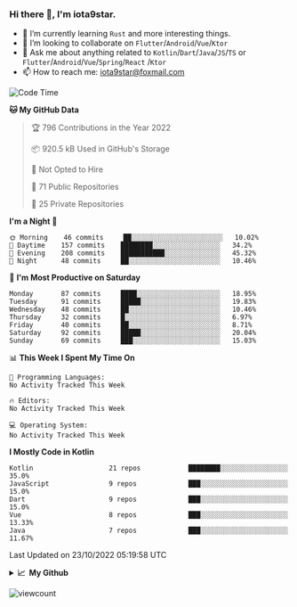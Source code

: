 ### Hi there 👋, I'm iota9star.

- 🌱 I’m currently learning `Rust` and more interesting things.
- 👯 I’m looking to collaborate on `Flutter`/`Android`/`Vue`/`Ktor`
- 💬 Ask me about anything related to `Kotlin`/`Dart`/`Java`/`JS`/`TS` or `Flutter`/`Android`/`Vue`/`Spring`/`React`
  /`Ktor`
- 📫 How to reach me: [iota9star@foxmail.com](iota9star@foxmail.com)



<!--START_SECTION:waka-->
![Code Time](http://img.shields.io/badge/Code%20Time-3%2C090%20hrs%2054%20mins-blue)

**🐱 My GitHub Data** 

> 🏆 796 Contributions in the Year 2022
 > 
> 📦 920.5 kB Used in GitHub's Storage 
 > 
> 🚫 Not Opted to Hire
 > 
> 📜 71 Public Repositories 
 > 
> 🔑 25 Private Repositories  
 > 
**I'm a Night 🦉** 

```text
🌞 Morning    46 commits     ██░░░░░░░░░░░░░░░░░░░░░░░   10.02% 
🌆 Daytime    157 commits    ████████░░░░░░░░░░░░░░░░░   34.2% 
🌃 Evening    208 commits    ███████████░░░░░░░░░░░░░░   45.32% 
🌙 Night      48 commits     ██░░░░░░░░░░░░░░░░░░░░░░░   10.46%

```
📅 **I'm Most Productive on Saturday** 

```text
Monday       87 commits     ████░░░░░░░░░░░░░░░░░░░░░   18.95% 
Tuesday      91 commits     █████░░░░░░░░░░░░░░░░░░░░   19.83% 
Wednesday    48 commits     ██░░░░░░░░░░░░░░░░░░░░░░░   10.46% 
Thursday     32 commits     █░░░░░░░░░░░░░░░░░░░░░░░░   6.97% 
Friday       40 commits     ██░░░░░░░░░░░░░░░░░░░░░░░   8.71% 
Saturday     92 commits     █████░░░░░░░░░░░░░░░░░░░░   20.04% 
Sunday       69 commits     ███░░░░░░░░░░░░░░░░░░░░░░   15.03%

```


📊 **This Week I Spent My Time On** 

```text
💬 Programming Languages: 
No Activity Tracked This Week

🔥 Editors: 
No Activity Tracked This Week

💻 Operating System: 
No Activity Tracked This Week

```

**I Mostly Code in Kotlin** 

```text
Kotlin                   21 repos            ████████░░░░░░░░░░░░░░░░░   35.0% 
JavaScript               9 repos             ███░░░░░░░░░░░░░░░░░░░░░░   15.0% 
Dart                     9 repos             ███░░░░░░░░░░░░░░░░░░░░░░   15.0% 
Vue                      8 repos             ███░░░░░░░░░░░░░░░░░░░░░░   13.33% 
Java                     7 repos             ███░░░░░░░░░░░░░░░░░░░░░░   11.67%

```



 Last Updated on 23/10/2022 05:19:58 UTC
<!--END_SECTION:waka-->

<details>
  <summary><b>📈&nbsp;&nbsp;My Github</b></summary>
  <br>
  <img src='https://github-profile-trophy.vercel.app/?username=iota9star'>
  <img src='https://bad-apple-github-readme.vercel.app/api?show_bg=1&username=iota9star&hide_title=true'>
  <img src='http://cr-skills-chart-widget.azurewebsites.net/api/api?username=iota9star'>
</details>


![viewcount](https://count.getloli.com/get/@iota9star?theme=rule34)
